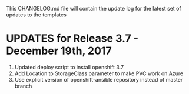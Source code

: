This CHANGELOG.md file will contain the update log for the latest set of updates to the templates

# UPDATES for Release 3.7 - December 19th, 2017

1. Updated deploy script to install openshift 3.7
2. Add Location to StorageClass parameter to make PVC work on Azure
3. Use explicit version of openshift-ansible repository instead of master branch
